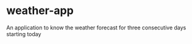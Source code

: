 # weather-app
An application to know the weather forecast for three consecutive days starting today

